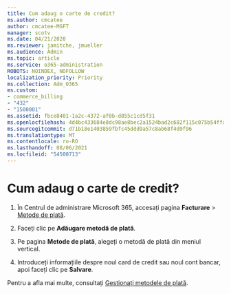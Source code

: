```yaml
---
title: Cum adaug o carte de credit?
ms.author: cmcatee
author: cmcatee-MSFT
manager: scotv
ms.date: 04/21/2020
ms.reviewer: jamitche, jmueller
ms.audience: Admin
ms.topic: article
ms.service: o365-administration
ROBOTS: NOINDEX, NOFOLLOW
localization_priority: Priority
ms.collection: Adm_O365
ms.custom:
- commerce_billing
- "432"
- "1500001"
ms.assetid: fbce8401-1a2c-4372-af0b-d855c1cd5f31
ms.openlocfilehash: 4d4bc433684e8dc98ae8bec2a1524bad2c682f115c075b54ffa7263099de0011
ms.sourcegitcommit: d71b18e1403859fbfc45ddd9a57c8ab68f4d9f96
ms.translationtype: MT
ms.contentlocale: ro-RO
ms.lasthandoff: 08/06/2021
ms.locfileid: "54500713"
---
```

# <a name="how-do-i-add-a-credit-card"></a>Cum adaug o carte de credit?

1. În Centrul de administrare Microsoft 365, accesați pagina **Facturare** \> [Metode de plată](https://go.microsoft.com/fwlink/p/?linkid=2018806).

2. Faceți clic pe **Adăugare metodă de plată**.

3. Pe pagina **Metode de plată**, alegeți o metodă de plată din meniul vertical.

4. Introduceți informațiile despre noul card de credit sau noul cont bancar, apoi faceți clic pe **Salvare**.

Pentru a afla mai multe, consultați [Gestionați metodele de plată](/microsoft-365/commerce/billing-and-payments/manage-payment-methods).
